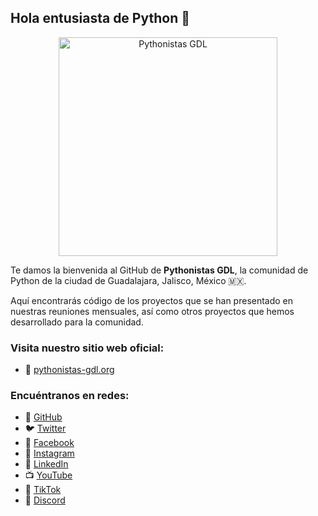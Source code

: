 ## Hola entusiasta de Python 👋

<p align="center">
  <img src="https://pythonistas-gdl.org/images/pythonistas.jpeg" alt="Pythonistas GDL" width="350" />
</p>

Te damos la bienvenida al GitHub de **Pythonistas GDL**, la comunidad de Python de la ciudad de Guadalajara, Jalisco, México 🇲🇽.

Aquí encontrarás código de los proyectos que se han presentado en nuestras reuniones mensuales, así como otros proyectos que hemos desarrollado para la comunidad.

### Visita nuestro sitio web oficial: 

- 🐍 [pythonistas-gdl.org](https://pythonistas-gdl.org)

### Encuéntranos en redes:

- 🐙 [GitHub](https://github.com/Pythonistas-GDL)
- 🐦 [Twitter](https://twitter.com/pythonistas_gdl)
- 📘 [Facebook](https://www.facebook.com/pythonistasgdl)
- 📸 [Instagram](https://www.instagram.com/pythonistas_gdl)
- 💼 [LinkedIn](https://www.linkedin.com/groups/13193010/)
- 📺 [YouTube](https://www.youtube.com/@PythonistasGDL)
- 🎵 [TikTok](https://www.tiktok.com/@pythonistas_gdl)
- 💬 [Discord](https://discord.gg/HcvW3r2Wfu)

